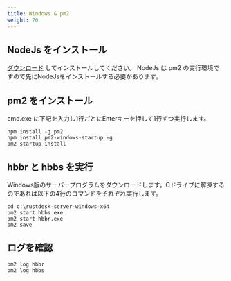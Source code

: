 ```yaml
---
title: Windows & pm2
weight: 20
---
```



## NodeJs をインストール
[ダウンロード](https://nodejs.org/dist/v16.14.2/node-v16.14.2-x86.msi) してインストールしてください。
NodeJs は pm2 の実行環境ですので先にNodeJsをインストールする必要があります。

## pm2 をインストール
cmd.exe に下記を入力し1行ごとにEnterキーを押して1行ずつ実行します。
```
npm install -g pm2
npm install pm2-windows-startup -g
pm2-startup install
```

## hbbr と hbbs を実行
Windows版のサーバープログラムをダウンロードします。Cドライブに解凍するのであれば以下の4行のコマンドをそれぞれ実行します。
```
cd c:\rustdesk-server-windows-x64
pm2 start hbbs.exe 
pm2 start hbbr.exe 
pm2 save
```

## ログを確認
```
pm2 log hbbr
pm2 log hbbs
```
